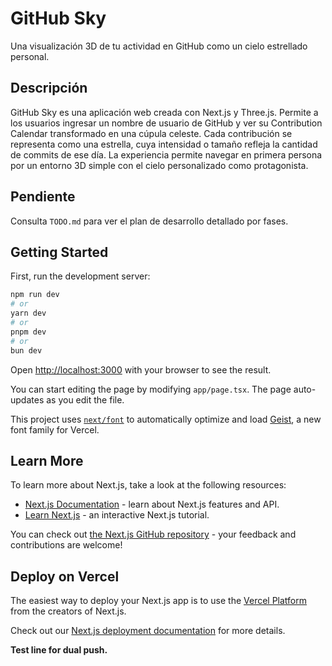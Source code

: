 # GitHub Sky

Una visualización 3D de tu actividad en GitHub como un cielo estrellado personal.

## Descripción

GitHub Sky es una aplicación web creada con Next.js y Three.js. Permite a los usuarios ingresar un nombre de usuario de GitHub y ver su Contribution Calendar transformado en una cúpula celeste. Cada contribución se representa como una estrella, cuya intensidad o tamaño refleja la cantidad de commits de ese día. La experiencia permite navegar en primera persona por un entorno 3D simple con el cielo personalizado como protagonista.

## Pendiente

Consulta `TODO.md` para ver el plan de desarrollo detallado por fases.

## Getting Started

First, run the development server:

```bash
npm run dev
# or
yarn dev
# or
pnpm dev
# or
bun dev
```

Open [http://localhost:3000](http://localhost:3000) with your browser to see the result.

You can start editing the page by modifying `app/page.tsx`. The page auto-updates as you edit the file.

This project uses [`next/font`](https://nextjs.org/docs/app/building-your-application/optimizing/fonts) to automatically optimize and load [Geist](https://vercel.com/font), a new font family for Vercel.

## Learn More

To learn more about Next.js, take a look at the following resources:

- [Next.js Documentation](https://nextjs.org/docs) - learn about Next.js features and API.
- [Learn Next.js](https://nextjs.org/learn) - an interactive Next.js tutorial.

You can check out [the Next.js GitHub repository](https://github.com/vercel/next.js) - your feedback and contributions are welcome!

## Deploy on Vercel

The easiest way to deploy your Next.js app is to use the [Vercel Platform](https://vercel.com/new?utm_medium=default-template&filter=next.js&utm_source=create-next-app&utm_campaign=create-next-app-readme) from the creators of Next.js.

Check out our [Next.js deployment documentation](https://nextjs.org/docs/app/building-your-application/deploying) for more details.

**Test line for dual push.**
